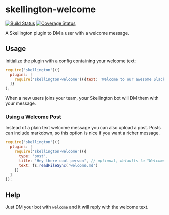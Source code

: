 # skellington-welcome
[![Build Status](https://travis-ci.org/colestrode/skellington-welcome.svg?branch=master)](https://travis-ci.org/colestrode/skellington-welcome)
[![Coverage Status](https://coveralls.io/repos/github/colestrode/skellington-welcome/badge.svg?branch=master)](https://coveralls.io/github/colestrode/skellington-welcome?branch=master)

A Skellington plugin to DM a user with a welcome message.

## Usage

Initialize the plugin with a config containing your welcome text:

```js
require('skellington')({
  plugins: [
    require('skellington-welcome')({text: 'Welcome to our awesome Slack team!'})
  ]}
);
```

When a new users joins your team, your Skellington bot will DM them with your message.

### Using a Welcome Post

Instead of a plain text welcome message you can also upload a post. Posts can include markdown, so this
option is nice if you want a richer message.

```js
require('skellington')({
  plugins: [
    require('skellington-welcome')({
      type: 'post',
      title: 'Hey there cool person', // optional, defaults to "Welcome"
      text: fs.readFileSync('welcome.md')
    })
  ]
});
```

## Help

Just DM your bot with `welcome` and it will reply with the welcome text.
